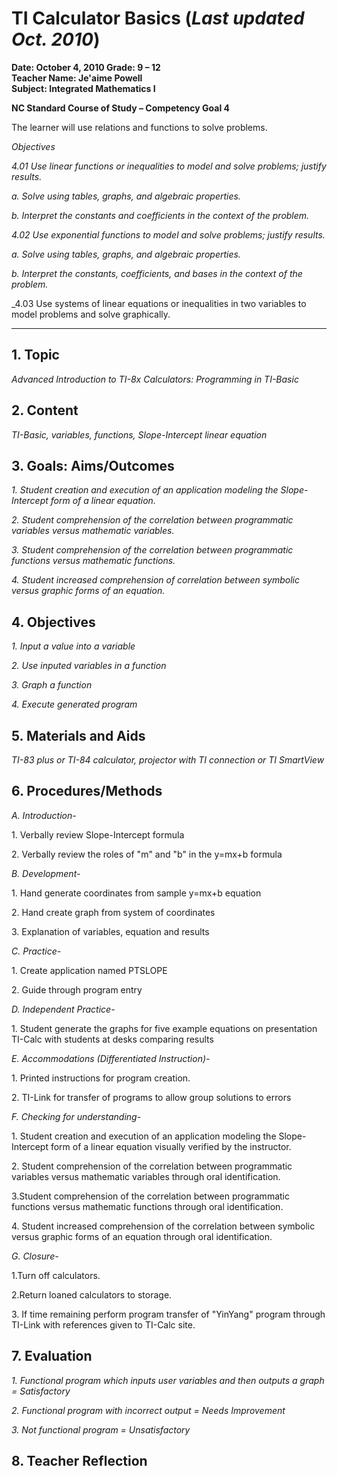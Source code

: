 # TI Calculator Basics (_Last updated Oct. 2010_) 


**Date: October 4, 2010 Grade: 9 – 12  
Teacher Name: Je'aime Powell  
Subject: Integrated Mathematics I**

**NC Standard Course of Study – Competency Goal 4**

The learner will use relations and functions to solve problems.

_Objectives_

_4.01 Use linear functions or inequalities to model and solve problems; justify results._

_a. Solve using tables, graphs, and algebraic properties._

_b. Interpret the constants and coefficients in the context of the problem._

_4.02 Use exponential functions to model and solve problems; justify results._

_a. Solve using tables, graphs, and algebraic properties._

_b. Interpret the constants, coefficients, and bases in the context of the problem._

_4.03 Use systems of linear equations or inequalities in two variables to model problems and solve graphically.  

---

## 1. Topic

_Advanced Introduction to TI-8x Calculators: Programming in TI-Basic_

## 2. Content

_TI-Basic, variables, functions, Slope-Intercept linear equation_

## 3. Goals: Aims/Outcomes

_1. Student creation and execution of an application modeling the Slope-Intercept form of a linear equation._

_2. Student comprehension of the correlation between programmatic variables versus mathematic variables._

_3. Student comprehension of the correlation between programmatic functions versus mathematic functions._

_4. Student increased comprehension of correlation between symbolic versus graphic forms of an equation._

## 4. Objectives

_1. Input a value into a variable_

_2. Use inputed variables in a function_

_3. Graph a function_

_4. Execute generated program_

## 5. Materials and Aids

_TI-83 plus or TI-84 calculator, projector with TI connection or TI SmartView_

## 6\. Procedures/Methods

_A. Introduction-_

1\. Verbally review Slope-Intercept formula

2\. Verbally review the roles of "m" and "b" in the y=mx+b formula

_B. Development-_

1\. Hand generate coordinates from sample y=mx+b equation

2\. Hand create graph from system of coordinates

3\. Explanation of variables, equation and results

_C. Practice-_

1\. Create application named PTSLOPE

2\. Guide through program entry

_D. Independent Practice-_

1\. Student generate the graphs for five example equations on presentation TI-Calc with students at desks comparing results

_E. Accommodations (Differentiated Instruction)-_

1\. Printed instructions for program creation.

2\. TI-Link for transfer of programs to allow group solutions to errors

_F. Checking for understanding-_

1\. Student creation and execution of an application modeling the Slope-Intercept form of a linear equation visually verified by the instructor.

2\. Student comprehension of the correlation between programmatic variables versus mathematic variables through oral identification.

3.Student comprehension of the correlation between programmatic functions versus mathematic functions through oral identification.

4\. Student increased comprehension of the correlation between symbolic versus graphic forms of an equation through oral identification.

_G. Closure-_

1.Turn off calculators.

2.Return loaned calculators to storage.

3\. If time remaining perform program transfer of "YinYang" program through TI-Link with references given to TI-Calc site.

## 7. Evaluation

_1\. Functional program which inputs user variables and then outputs a graph = Satisfactory_

_2\. Functional program with incorrect output = Needs Improvement_

_3\. Not functional program = Unsatisfactory_

## 8. Teacher Reflection
